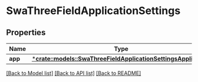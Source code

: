 # SwaThreeFieldApplicationSettings

## Properties
Name | Type | Description | Notes
------------ | ------------- | ------------- | -------------
**app** | [***crate::models::SwaThreeFieldApplicationSettingsApplication**](SwaThreeFieldApplicationSettingsApplication.md) |  | [optional] 

[[Back to Model list]](../README.md#documentation-for-models) [[Back to API list]](../README.md#documentation-for-api-endpoints) [[Back to README]](../README.md)


